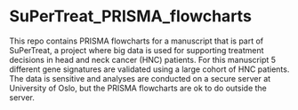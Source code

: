 # SuPerTreat_PRISMA_flowcharts

This repo contains PRISMA flowcharts for a manuscript that is part of SuPerTreat, a project where big data is used for supporting treatment decisions in head and neck cancer (HNC) patients. For this manuscript 5 different gene signatures are validated using a large cohort of HNC patients. The data is sensitive and analyses are conducted on a secure server at University of Oslo, but the PRISMA flowcharts are ok to do outside the server. 
